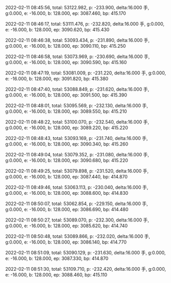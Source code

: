 2022-02-11 08:45:56, total: 53122.982, p: -233.900, delta:16.000 手, g:0.000, e: -16.000, b: 128.000, ep: 3087.460, bp: 415.170

2022-02-11 08:46:17, total: 53111.476, p: -232.820, delta:16.000 手, g:0.000, e: -16.000, b: 128.000, ep: 3090.620, bp: 415.430

2022-02-11 08:46:38, total: 53093.434, p: -231.890, delta:16.000 手, g:0.000, e: -16.000, b: 128.000, ep: 3090.110, bp: 415.250

2022-02-11 08:46:58, total: 53073.969, p: -230.690, delta:16.000 手, g:0.000, e: -16.000, b: 128.000, ep: 3090.590, bp: 415.160

2022-02-11 08:47:19, total: 53081.009, p: -231.220, delta:16.000 手, g:0.000, e: -16.000, b: 128.000, ep: 3091.820, bp: 415.380

2022-02-11 08:47:40, total: 53088.849, p: -231.620, delta:16.000 手, g:0.000, e: -16.000, b: 128.000, ep: 3091.500, bp: 415.390

2022-02-11 08:48:01, total: 53095.569, p: -232.130, delta:16.000 手, g:0.000, e: -16.000, b: 128.000, ep: 3089.550, bp: 415.210

2022-02-11 08:48:22, total: 53100.070, p: -232.540, delta:16.000 手, g:0.000, e: -16.000, b: 128.000, ep: 3089.220, bp: 415.220

2022-02-11 08:48:43, total: 53093.169, p: -231.740, delta:16.000 手, g:0.000, e: -16.000, b: 128.000, ep: 3090.340, bp: 415.260

2022-02-11 08:49:04, total: 53079.352, p: -231.080, delta:16.000 手, g:0.000, e: -16.000, b: 128.000, ep: 3090.680, bp: 415.220

2022-02-11 08:49:25, total: 53079.898, p: -231.520, delta:16.000 手, g:0.000, e: -16.000, b: 128.000, ep: 3087.440, bp: 414.870

2022-02-11 08:49:46, total: 53063.113, p: -230.040, delta:16.000 手, g:0.000, e: -16.000, b: 128.000, ep: 3088.600, bp: 414.830

2022-02-11 08:50:07, total: 53062.854, p: -229.150, delta:16.000 手, g:0.000, e: -16.000, b: 128.000, ep: 3086.690, bp: 414.480

2022-02-11 08:50:27, total: 53089.070, p: -232.300, delta:16.000 手, g:0.000, e: -16.000, b: 128.000, ep: 3085.620, bp: 414.740

2022-02-11 08:50:48, total: 53089.866, p: -232.020, delta:16.000 手, g:0.000, e: -16.000, b: 128.000, ep: 3086.140, bp: 414.770

2022-02-11 08:51:09, total: 53090.129, p: -231.630, delta:16.000 手, g:0.000, e: -16.000, b: 128.000, ep: 3087.330, bp: 414.870

2022-02-11 08:51:30, total: 53109.710, p: -232.420, delta:16.000 手, g:0.000, e: -16.000, b: 128.000, ep: 3088.460, bp: 415.110